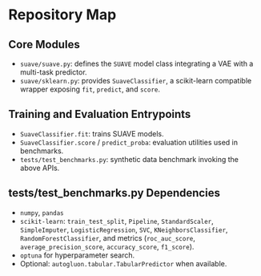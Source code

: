 # Repository Map

## Core Modules
- `suave/suave.py`: defines the `SUAVE` model class integrating a VAE with a multi-task predictor.
- `suave/sklearn.py`: provides `SuaveClassifier`, a scikit-learn compatible wrapper exposing `fit`, `predict`, and `score`.

## Training and Evaluation Entrypoints
- `SuaveClassifier.fit`: trains SUAVE models.
- `SuaveClassifier.score` / `predict_proba`: evaluation utilities used in benchmarks.
- `tests/test_benchmarks.py`: synthetic data benchmark invoking the above APIs.

## tests/test_benchmarks.py Dependencies
- `numpy`, `pandas`
- `scikit-learn`: `train_test_split`, `Pipeline`, `StandardScaler`, `SimpleImputer`,
  `LogisticRegression`, `SVC`, `KNeighborsClassifier`, `RandomForestClassifier`,
  and metrics (`roc_auc_score`, `average_precision_score`, `accuracy_score`, `f1_score`).
- `optuna` for hyperparameter search.
- Optional: `autogluon.tabular.TabularPredictor` when available.
